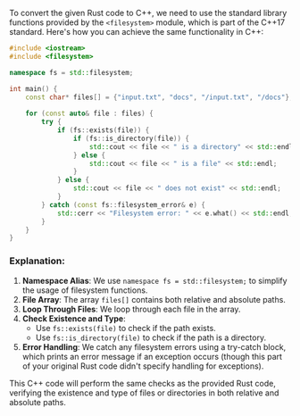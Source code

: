  To convert the given Rust code to C++, we need to use the standard library functions provided by the `<filesystem>` module, which is part of the C++17 standard. Here's how you can achieve the same functionality in C++:

```cpp
#include <iostream>
#include <filesystem>

namespace fs = std::filesystem;

int main() {
    const char* files[] = {"input.txt", "docs", "/input.txt", "/docs"};
    
    for (const auto& file : files) {
        try {
            if (fs::exists(file)) {
                if (fs::is_directory(file)) {
                    std::cout << file << " is a directory" << std::endl;
                } else {
                    std::cout << file << " is a file" << std::endl;
                }
            } else {
                std::cout << file << " does not exist" << std::endl;
            }
        } catch (const fs::filesystem_error& e) {
            std::cerr << "Filesystem error: " << e.what() << std::endl;
        }
    }
}
```

### Explanation:
1. **Namespace Alias**: We use `namespace fs = std::filesystem;` to simplify the usage of filesystem functions.
2. **File Array**: The array `files[]` contains both relative and absolute paths.
3. **Loop Through Files**: We loop through each file in the array.
4. **Check Existence and Type**: 
   - Use `fs::exists(file)` to check if the path exists.
   - Use `fs::is_directory(file)` to check if the path is a directory.
5. **Error Handling**: We catch any filesystem errors using a try-catch block, which prints an error message if an exception occurs (though this part of your original Rust code didn't specify handling for exceptions).

This C++ code will perform the same checks as the provided Rust code, verifying the existence and type of files or directories in both relative and absolute paths.
